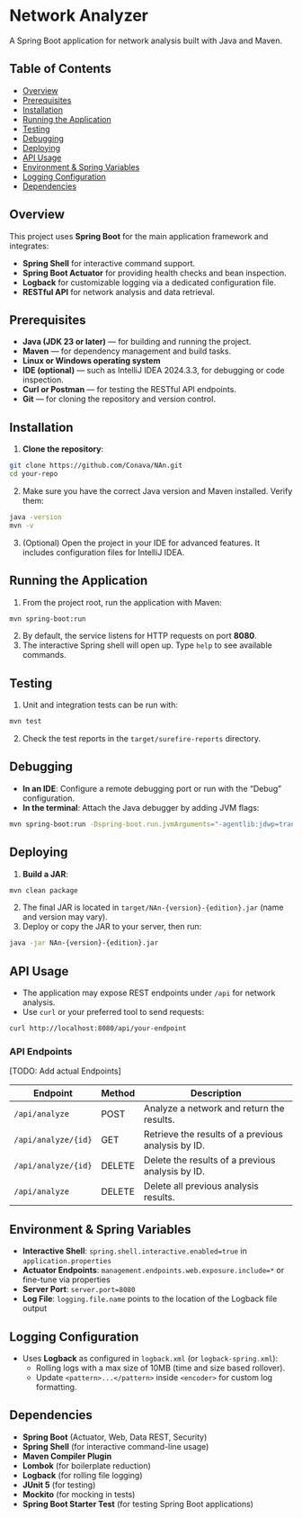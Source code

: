 # Network Analyzer

A Spring Boot application for network analysis built with Java and Maven.

## Table of Contents
- [Overview](#overview)
- [Prerequisites](#prerequisites)
- [Installation](#installation)
- [Running the Application](#running-the-application)
- [Testing](#testing)
- [Debugging](#debugging)
- [Deploying](#deploying)
- [API Usage](#api-usage)
- [Environment & Spring Variables](#environment--spring-variables)
- [Logging Configuration](#logging-configuration)
- [Dependencies](#dependencies)

## Overview
This project uses **Spring Boot** for the main application framework and integrates:
- **Spring Shell** for interactive command support.
- **Spring Boot Actuator** for providing health checks and bean inspection.
- **Logback** for customizable logging via a dedicated configuration file.
- **RESTful API** for network analysis and data retrieval.

## Prerequisites
- **Java (JDK 23 or later)** — for building and running the project.
- **Maven** — for dependency management and build tasks.
- **Linux or Windows operating system** 
- **IDE (optional)** — such as IntelliJ IDEA 2024.3.3, for debugging or code inspection.
- **Curl or Postman** — for testing the RESTful API endpoints.
- **Git** — for cloning the repository and version control.

## Installation
1. **Clone the repository**:
```bash
git clone https://github.com/Conava/NAn.git
cd your-repo
```
2. Make sure you have the correct Java version and Maven installed. Verify them:
```bash
java -version
mvn -v
```
3. (Optional) Open the project in your IDE for advanced features. It includes configuration files for IntelliJ IDEA.

## Running the Application
1. From the project root, run the application with Maven:
```bash
mvn spring-boot:run
```
2. By default, the service listens for HTTP requests on port **8080**.  
3. The interactive Spring shell will open up. Type `help` to see available commands.

## Testing
1. Unit and integration tests can be run with:
```bash
mvn test
```
2. Check the test reports in the `target/surefire-reports` directory.

## Debugging
- **In an IDE**: Configure a remote debugging port or run with the “Debug” configuration.  
- **In the terminal**: Attach the Java debugger by adding JVM flags:
```bash
mvn spring-boot:run -Dspring-boot.run.jvmArguments="-agentlib:jdwp=transport=dt_socket,server=y,suspend=n,address=5005"
```

## Deploying
1. **Build a JAR**:
```bash
mvn clean package
```
2. The final JAR is located in `target/NAn-{version}-{edition}.jar` (name and version may vary).  
3. Deploy or copy the JAR to your server, then run:
```bash
java -jar NAn-{version}-{edition}.jar
```

## API Usage
- The application may expose REST endpoints under `/api` for network analysis.
- Use `curl` or your preferred tool to send requests:
```bash
curl http://localhost:8080/api/your-endpoint
```

### API Endpoints
[TODO: Add actual Endpoints]

| Endpoint | Method | Description |
| --- | --- | --- |
| `/api/analyze` | POST | Analyze a network and return the results. |
| `/api/analyze/{id}` | GET | Retrieve the results of a previous analysis by ID. |
| `/api/analyze/{id}` | DELETE | Delete the results of a previous analysis by ID. |
| `/api/analyze` | DELETE | Delete all previous analysis results. |


## Environment & Spring Variables
- **Interactive Shell**: `spring.shell.interactive.enabled=true` in `application.properties`
- **Actuator Endpoints**: `management.endpoints.web.exposure.include=*` or fine-tune via properties
- **Server Port**: `server.port=8080`  
- **Log File**: `logging.file.name` points to the location of the Logback file output

## Logging Configuration
- Uses **Logback** as configured in `logback.xml` (or `logback-spring.xml`):
  - Rolling logs with a max size of 10MB (time and size based rollover).
  - Update `<pattern>...</pattern>` inside `<encoder>` for custom log formatting.

## Dependencies
- **Spring Boot** (Actuator, Web, Data REST, Security)
- **Spring Shell** (for interactive command-line usage)
- **Maven Compiler Plugin**
- **Lombok** (for boilerplate reduction)
- **Logback** (for rolling file logging)
- **JUnit 5** (for testing)
- **Mockito** (for mocking in tests)
- **Spring Boot Starter Test** (for testing Spring Boot applications)

